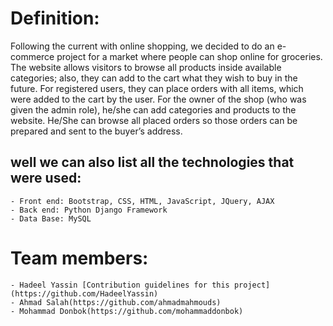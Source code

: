 
# Definition:
  Following the current with online shopping, we decided to do an e-commerce project for a market where people can shop online for groceries. 
  The website allows visitors to browse all products inside available categories; also, they can add to the cart what they wish to buy in the future.
  For registered users, they can place orders with all items, which were added to the cart by the user.
  For the owner of the shop (who was given the admin role), he/she can add categories and products to the website.
  He/She can browse all placed orders so those orders can be prepared and sent to the buyer’s address.
  
  ## well we can also list all the technologies that were used:
    - Front end: Bootstrap, CSS, HTML, JavaScript, JQuery, AJAX
    - Back end: Python Django Framework
    - Data Base: MySQL 
    
 # Team members:
    - Hadeel Yassin [Contribution guidelines for this project](https://github.com/HadeelYassin)
    - Ahmad Salah(https://github.com/ahmadmahmouds)
    - Mohammad Donbok(https://github.com/mohammaddonbok)
